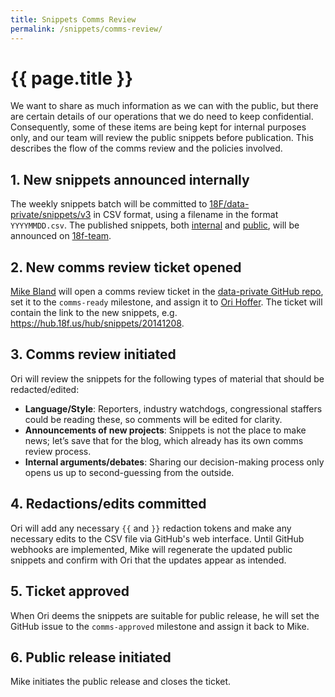 ```yaml
---
title: Snippets Comms Review
permalink: /snippets/comms-review/
---
```

# {{ page.title }}

We want to share as much information as we can with the public, but there are certain details of our operations that we do need to keep confidential. Consequently, some of these items are being kept for internal purposes only, and our team will review the public snippets before publication. This describes the flow of the comms review and the policies involved.

## 1. New snippets announced internally

The weekly snippets batch will be committed to [18F/data-private/snippets/v3](https://github.com/18F/data-private/tree/master/snippets/v3) in CSV format, using a filename in the format `YYYYMMDD.csv`. The published snippets, both [internal](https://hub.18f.us/snippets) and [public](https://hub.18f.us/hub/snippets), will be announced on [18f-team](https://groups.google.com/a/gsa.gov/forum/?hl=en#!forum/govx).

## 2. New comms review ticket opened

[Mike Bland](/team/mbland) will open a comms review ticket in the [data-private GitHub repo](https://github.com/18F/data-private/issues), set it to the `comms-ready` milestone, and assign it to [Ori Hoffer](/team/ori). The ticket will contain the link to the new snippets, e.g. <https://hub.18f.us/hub/snippets/20141208>.

## 3. Comms review initiated

Ori will review the snippets for the following types of material that should be redacted/edited:

- **Language/Style**: Reporters, industry watchdogs, congressional staffers could be reading these, so comments will be edited for clarity.
- **Announcements of new projects**: Snippets is not the place to make news; let’s save that for the blog, which already has its own comms review process.
- **Internal arguments/debates**: Sharing our decision-making process only opens us up to second-guessing from the outside.


## 4. Redactions/edits committed

Ori will add any necessary <code>&#123;&#123;</code> and <code>&#125;&#125;</code> redaction tokens and make any necessary edits to the CSV file via GitHub's web interface. Until GitHub webhooks are implemented, Mike will regenerate the updated public snippets and confirm with Ori that the updates appear as intended.

## 5. Ticket approved

When Ori deems the snippets are suitable for public release, he will set the GitHub issue to the `comms-approved` milestone and assign it back to Mike.

## 6. Public release initiated

Mike initiates the public release and closes the ticket.
